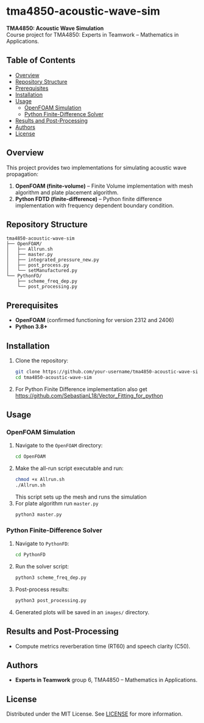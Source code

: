 # tma4850-acoustic-wave-sim

**TMA4850: Acoustic Wave Simulation**\
Course project for TMA4850: Experts in Teamwork – Mathematics in Applications.

## Table of Contents

- [Overview](#overview)
- [Repository Structure](#repository-structure)
- [Prerequisites](#prerequisites)
- [Installation](#installation)
- [Usage](#usage)
  - [OpenFOAM Simulation](#openfoam-simulation)
  - [Python Finite-Difference Solver](#python-finite-difference-solver)
- [Results and Post-Processing](#results-and-post-processing)
- [Authors](#authors)
- [License](#license)

## Overview

This project provides two implementations for simulating acoustic wave propagation:

1. **OpenFOAM (finite-volume)** – Finite Volume implementation with mesh algorithm and plate placement algorithm.
2. **Python FDTD (finite-difference)** – Python finite difference implementation with frequency dependent boundary condition. 

## Repository Structure

```
tma4850-acoustic-wave-sim
├── OpenFOAM/
│   ├── Allrun.sh
│   ├── master.py
│   ├── integrated_pressure_new.py
│   ├── post_process.py
│   └── setManufactured.py
└── PythonFD/
    ├── scheme_freq_dep.py
    └── post_processing.py
```

## Prerequisites

- **OpenFOAM** (confirmed functioning for version 2312 and 2406)
- **Python 3.8+**

## Installation

1. Clone the repository:
   ```bash
   git clone https://github.com/your-username/tma4850-acoustic-wave-sim.git
   cd tma4850-acoustic-wave-sim
   ```
2. For Python Finite Difference implementation also get https://github.com/SebastianL18/Vector_Fitting_for_python

## Usage

### OpenFOAM Simulation

1. Navigate to the `OpenFOAM` directory:
   ```bash
   cd OpenFOAM
   ```
2. Make the all-run script executable and run:
   ```bash
   chmod +x Allrun.sh
   ./Allrun.sh
   ```
   This script sets up the mesh and runs the simulation
3. For plate algorithm run `master.py`
   ```bash
   python3 master.py
   ```

### Python Finite-Difference Solver

1. Navigate to `PythonFD`:
   ```bash
   cd PythonFD
   ```
2. Run the solver script:
   ```bash
   python3 scheme_freq_dep.py
   ```
3. Post-process results:
   ```bash
   python3 post_processing.py
   ```
4. Generated plots will be saved in an `images/` directory.

## Results and Post-Processing

- Compute metrics reverberation time (RT60) and speech clarity (C50).

## Authors

- **Experts in Teamwork** group 6, TMA4850 – Mathematics in Applications.

## License

Distributed under the MIT License. See [LICENSE](LICENSE) for more information.

